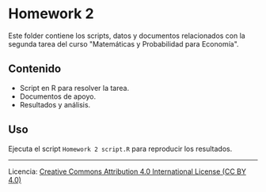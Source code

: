 # Homework 2

Este folder contiene los scripts, datos y documentos relacionados con la segunda tarea del curso "Matemáticas y Probabilidad para Economía".

## Contenido

- Script en R para resolver la tarea.
- Documentos de apoyo.
- Resultados y análisis.

## Uso

Ejecuta el script `Homework 2 script.R` para reproducir los resultados.

---

Licencia: [Creative Commons Attribution 4.0 International License (CC BY 4.0)](https://creativecommons.org/licenses/by/4.0/)

